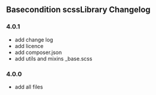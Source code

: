 ## Basecondition scssLibrary Changelog

### 4.0.1

* add change log
* add licence
* add composer.json
* add utils and mixins _base.scss

### 4.0.0

* add all files
